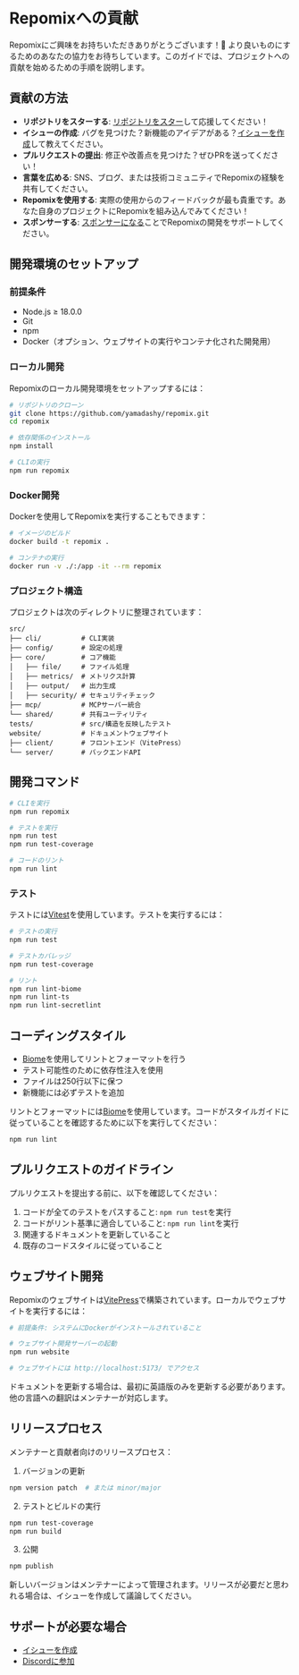 # Repomixへの貢献

Repomixにご興味をお持ちいただきありがとうございます！🚀 より良いものにするためのあなたの協力をお待ちしています。このガイドでは、プロジェクトへの貢献を始めるための手順を説明します。

## 貢献の方法

- **リポジトリをスターする**: [リポジトリをスター](https://github.com/yamadashy/repomix)して応援してください！
- **イシューの作成**: バグを見つけた？新機能のアイデアがある？[イシューを作成](https://github.com/yamadashy/repomix/issues)して教えてください。
- **プルリクエストの提出**: 修正や改善点を見つけた？ぜひPRを送ってください！
- **言葉を広める**: SNS、ブログ、または技術コミュニティでRepomixの経験を共有してください。
- **Repomixを使用する**: 実際の使用からのフィードバックが最も貴重です。あなた自身のプロジェクトにRepomixを組み込んでみてください！
- **スポンサーする**: [スポンサーになる](https://github.com/sponsors/yamadashy)ことでRepomixの開発をサポートしてください。

## 開発環境のセットアップ

### 前提条件

- Node.js ≥ 18.0.0
- Git
- npm
- Docker（オプション、ウェブサイトの実行やコンテナ化された開発用）

### ローカル開発

Repomixのローカル開発環境をセットアップするには：

```bash
# リポジトリのクローン
git clone https://github.com/yamadashy/repomix.git
cd repomix

# 依存関係のインストール
npm install

# CLIの実行
npm run repomix
```

### Docker開発

Dockerを使用してRepomixを実行することもできます：

```bash
# イメージのビルド
docker build -t repomix .

# コンテナの実行
docker run -v ./:/app -it --rm repomix
```

### プロジェクト構造

プロジェクトは次のディレクトリに整理されています：

```
src/
├── cli/          # CLI実装
├── config/       # 設定の処理
├── core/         # コア機能
│   ├── file/     # ファイル処理
│   ├── metrics/  # メトリクス計算
│   ├── output/   # 出力生成
│   ├── security/ # セキュリティチェック
├── mcp/          # MCPサーバー統合
└── shared/       # 共有ユーティリティ
tests/            # src/構造を反映したテスト
website/          # ドキュメントウェブサイト
├── client/       # フロントエンド（VitePress）
└── server/       # バックエンドAPI
```

## 開発コマンド

```bash
# CLIを実行
npm run repomix

# テストを実行
npm run test
npm run test-coverage

# コードのリント
npm run lint
```

### テスト

テストには[Vitest](https://vitest.dev/)を使用しています。テストを実行するには：

```bash
# テストの実行
npm run test

# テストカバレッジ
npm run test-coverage

# リント
npm run lint-biome
npm run lint-ts
npm run lint-secretlint
```

## コーディングスタイル

- [Biome](https://biomejs.dev/)を使用してリントとフォーマットを行う
- テスト可能性のために依存性注入を使用
- ファイルは250行以下に保つ
- 新機能には必ずテストを追加

リントとフォーマットには[Biome](https://biomejs.dev/)を使用しています。コードがスタイルガイドに従っていることを確認するために以下を実行してください：

```bash
npm run lint
```

## プルリクエストのガイドライン

プルリクエストを提出する前に、以下を確認してください：

1. コードが全てのテストをパスすること: `npm run test`を実行
2. コードがリント基準に適合していること: `npm run lint`を実行
3. 関連するドキュメントを更新していること
4. 既存のコードスタイルに従っていること

## ウェブサイト開発

Repomixのウェブサイトは[VitePress](https://vitepress.dev/)で構築されています。ローカルでウェブサイトを実行するには：

```bash
# 前提条件: システムにDockerがインストールされていること

# ウェブサイト開発サーバーの起動
npm run website

# ウェブサイトには http://localhost:5173/ でアクセス
```

ドキュメントを更新する場合は、最初に英語版のみを更新する必要があります。他の言語への翻訳はメンテナーが対応します。

## リリースプロセス

メンテナーと貢献者向けのリリースプロセス：

1. バージョンの更新
```bash
npm version patch  # または minor/major
```

2. テストとビルドの実行
```bash
npm run test-coverage
npm run build
```

3. 公開
```bash
npm publish
```

新しいバージョンはメンテナーによって管理されます。リリースが必要だと思われる場合は、イシューを作成して議論してください。

## サポートが必要な場合

- [イシューを作成](https://github.com/yamadashy/repomix/issues)
- [Discordに参加](https://discord.gg/wNYzTwZFku)
